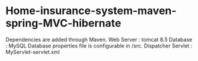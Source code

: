 # Home-insurance-system-maven-spring-MVC-hibernate

Dependencies are added through Maven.
Web Server : tomcat 8.5
Database : MySQL
Database properties file is configurable in /src.
Dispatcher Servlet : MyServlet-servlet.xml
